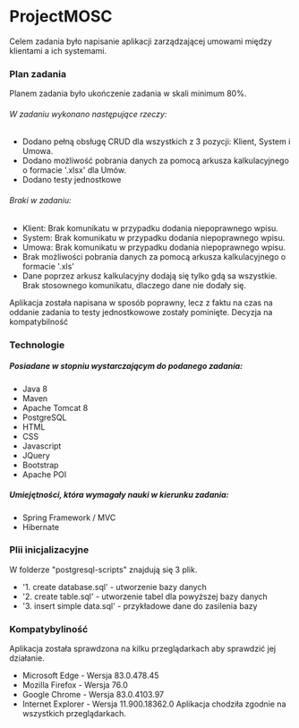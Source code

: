 # ProjectMOSC

Celem zadania było napisanie aplikacji zarządzającej umowami między klientami a ich systemami.

### Plan zadania

Planem zadania było ukończenie zadania w skali minimum 80%. 

###### W zadaniu wykonano następujące rzeczy:
- Dodano pełną obsługę CRUD dla wszystkich z 3 pozycji: Klient, System i Umowa.
- Dodano możliwość pobrania danych za pomocą arkusza kalkulacyjnego o formacie '.xlsx' dla Umów.
- Dodano testy jednostkowe

###### Braki w zadaniu:
- Klient: Brak komunikatu w przypadku dodania niepoprawnego wpisu.
- System: Brak komunikatu w przypadku dodania niepoprawnego wpisu.
- Umowa: Brak komunikatu w przypadku dodania niepoprawnego wpisu.
- Brak możliwości pobrania danych za pomocą arkusza kalkulacyjnego o formacie '.xls' 
- Dane poprzez arkusz kalkulacyjny dodają się tylko gdą sa wszystkie. Brak stosownego komunikatu, dlaczego dane nie dodały się.


Aplikacja została napisana w sposób poprawny, lecz z faktu na czas na oddanie zadania to testy jednostkowowe zostały pominięte. Decyzja na kompatybilność

### Technologie

##### Posiadane w stopniu wystarczającym do podanego zadania:
- Java 8
- Maven
- Apache Tomcat 8
- PostgreSQL
- HTML
- CSS
- Javascript
- JQuery
- Bootstrap
- Apache POI

##### Umiejętności, która wymagały nauki w kierunku zadania:
- Spring Framework / MVC
- Hibernate


### Plii inicjalizacyjne 
W folderze "postgresql-scripts" znajdują się 3 plik. 
- '1. create database.sql' - utworzenie bazy danych
- '2. create table.sql' - utworzenie tabel dla powyższej bazy danych
- '3. insert simple data.sql' - przykładowe dane do zasilenia bazy

### Kompatybyliność
Aplikacja została sprawdzona na kilku przeglądarkach aby sprawdzić jej działanie.
- Microsoft Edge - Wersja 83.0.478.45
- Mozilla Firefox - Wersja 76.0
- Google Chrome - Wersja 83.0.4103.97
- Internet Explorer - Wersja 11.900.18362.0
Aplikacja chodziła zgodnie na wszystkich przeglądarkach.